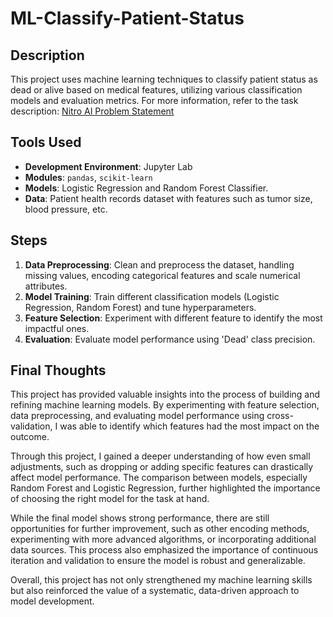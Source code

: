 # ML-Classify-Patient-Status

## Description
This project uses machine learning techniques to classify patient status as dead or alive based on medical features, utilizing various classification models and evaluation metrics.
For more information, refer to the task description: [Nitro AI Problem Statement](https://judge.nitro-ai.org/roai-2025/simulare-ojia-2/problems/1/task)

## Tools Used
- **Development Environment**: Jupyter Lab
- **Modules**: `pandas`, `scikit-learn`
- **Models**: Logistic Regression and Random Forest Classifier.
- **Data**: Patient health records dataset with features such as tumor size, blood pressure, etc.

## Steps
1. **Data Preprocessing**: Clean and preprocess the dataset, handling missing values, encoding categorical features and scale numerical attributes.
2. **Model Training**: Train different classification models (Logistic Regression, Random Forest) and tune hyperparameters.
3. **Feature Selection**: Experiment with different feature to identify the most impactful ones.
4. **Evaluation**: Evaluate model performance using 'Dead' class precision.

## Final Thoughts
This project has provided valuable insights into the process of building and refining machine learning models. By experimenting with feature selection, data preprocessing, and evaluating model performance using cross-validation, I was able to identify which features had the most impact on the outcome.

Through this project, I gained a deeper understanding of how even small adjustments, such as dropping or adding specific features can drastically affect model performance. The comparison between models, especially Random Forest and Logistic Regression, further highlighted the importance of choosing the right model for the task at hand.

While the final model shows strong performance, there are still opportunities for further improvement, such as other encoding methods, experimenting with more advanced algorithms, or incorporating additional data sources. This process also emphasized the importance of continuous iteration and validation to ensure the model is robust and generalizable.

Overall, this project has not only strengthened my machine learning skills but also reinforced the value of a systematic, data-driven approach to model development.
